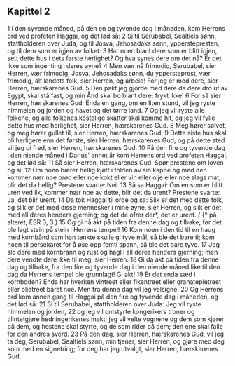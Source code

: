 ## Kapittel 2

1 I den syvende måned, på den en og tyvende dag i måneden, kom Herrens ord ved profeten Haggai, og det lød så:
2 Si til Serubabel, Sealtiels sønn, stattholderen over Juda, og til Josva, Jehosadaks sønn, ypperstepresten, og til dem som er igjen av folket:
3 Har noen blant dere som er blitt igjen, sett dette hus i dets første herlighet? Og hva synes dere om det nå? Er det ikke som ingenting i deres øyne?
4 Men vær nå frimodig, Serubabel, sier Herren, vær frimodig, Josva, Jehosadaks sønn, du yppersteprest, vær frimodig, alt landets folk, sier Herren, og arbeid! For jeg er med dere, sier Herren, hærskarenes Gud.
5 Den pakt jeg gjorde med dere da dere dro ut av Egypt, skal stå fast, og min Ånd skal bo blant dere; frykt ikke!
6 For så sier Herren, hærskarenes Gud: Enda én gang, om en liten stund, vil jeg ryste himmelen og jorden og havet og det tørre land.
7 Og jeg vil ryste alle folkene, og alle folkenes kostelige skatter skal komme hit, og jeg vil fylle dette hus med herlighet, sier Herren, hærskarenes Gud.
8 Meg hører sølvet, og meg hører gullet til, sier Herren, hærskarenes Gud.
9 Dette siste hus skal bli herligere enn det første, sier Herren, hærskarenes Gud; og på dette sted vil jeg gi fred, sier Herren, hærskarenes Gud.
10 På den fire og tyvende dag i den niende måned i Darius' annet år kom Herrens ord ved profeten Haggai, og det lød så:
11 Så sier Herren, hærskarenes Gud: Spør prestene om loven og si:
12 Om noen bærer hellig kjøtt i folden av sin kappe og med den kommer nær noe brød eller noe kokt eller vin eller olje eller noe slags mat, blir det da hellig? Prestene svarte: Nei.
13 Så sa Haggai: Om en som er blitt uren ved lik, kommer nær noe av dette, blir det da urent? Prestene svarte: Ja, det blir urent.
14 Da tok Haggai til orde og sa: Slik er det med dette folk, og slik er det med disse mennesker i mine øyne, sier Herren, og slik er det med all deres henders gjerning; og det de ofrer der*, det er urent. / {* på alteret; ESR 3, 3.}
15 Og gi nå akt på tiden fra denne dag og tilbake, før det ble lagt stein på stein i Herrens tempel!
16 Kom noen i den tid til en haug med kornbånd som han tenkte skulle gi tyve mål, så ble det bare ti; kom noen til persekaret for å øse opp femti spann, så ble det bare tyve.
17 Jeg slo dere med kornbrann og rust og hagl i all deres henders gjerning; men dere vendte dere ikke til meg, sier Herren.
18 Gi da akt på tiden fra denne dag og tilbake, fra den fire og tyvende dag i den niende måned like til den dag da Herrens tempel ble grunnlagt! Gi akt!
19 Er det enda sæd i kornboden? Enda har hverken vintreet eller fikentreet eller granatepletreet eller oljetreet båret noe. Men fra denne dag vil jeg velsigne.
20 Og Herrens ord kom annen gang til Haggai på den fire og tyvende dag i måneden, og det lød så:
21 Si til Serubabel, stattholderen over Juda: Jeg vil ryste himmelen og jorden,
22 og jeg vil omstyrte kongerikers troner og tilintetgjøre hedningerikenes makt; jeg vil velte vognene og dem som kjører på dem, og hestene skal styrte, og de som rider på dem; den ene skal falle for den andres sverd.
23 På den dag, sier Herren, hærskarenes Gud, vil jeg ta deg, Serubabel, Sealtiels sønn, min tjener, sier Herren, og gjøre med deg som med en signetring; for deg har jeg utvalgt, sier Herren, hærskarenes Gud.
